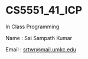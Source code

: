 # CS5551_41_ICP
In Class Programming

Name      : Sai Sampath Kumar

Email     : srtwr@mail.umkc.edu
